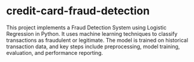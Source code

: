 # credit-card-fraud-detection
This project implements a Fraud Detection System using Logistic Regression in Python. It uses machine learning techniques to classify transactions as fraudulent or legitimate. The model is trained on historical transaction data, and key steps include preprocessing, model training, evaluation, and performance reporting.
